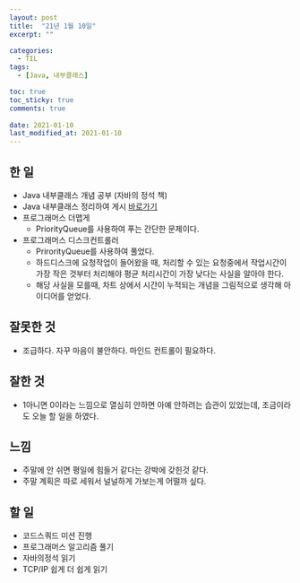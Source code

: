 ```yaml
---
layout: post
title:  "21년 1월 10일"
excerpt: ""

categories:
  - TIL
tags:
  - [Java, 내부클래스]

toc: true
toc_sticky: true
comments: true
 
date: 2021-01-10
last_modified_at: 2021-01-10
---
```

## 한 일
- Java 내부클래스 개념 공부 (자바의 정석 책)
- Java 내부클래스 정리하여 게시 [바로가기](https://isaac56.github.io/java/2021/01/10/InnerClass.html)
- 프로그래머스 더맵게
  - PriorityQueue를 사용하여 푸는 간단한 문제이다.
- 프로그래머스 디스크컨트롤러
  - PrirorityQueue를 사용하여 풀었다.
  - 하드디스크에 요청작업이 들어왔을 때, 처리할 수 있는 요청중에서 작업시간이 가장 작은 것부터 처리해야 평균 처리시간이 가장 낮다는 사실을 알아야 한다.
  - 해당 사실을 모를때, 차트 상에서 시간이 누적되는 개념을 그림적으로 생각해 아이디어를 얻었다.

## 잘못한 것

- 조급하다. 자꾸 마음이 불안하다. 마인드 컨트롤이 필요하다.

## 잘한 것
- 1아니면 0이라는 느낌으로 열심히 안하면 아예 안하려는 습관이 있었는데, 조금이라도 오늘 할 일을 하였다.

## 느낌
- 주말에 안 쉬면 평일에 힘들거 같다는 강박에 갖힌것 같다.
- 주말 계획은 따로 세워서 널널하게 가보는게 어떨까 싶다.

## 할 일
- 코드스쿼드 미션 진행
- 프로그래머스 알고리즘 풀기
- 자바의정석 읽기
- TCP/IP 쉽게 더 쉽게 읽기